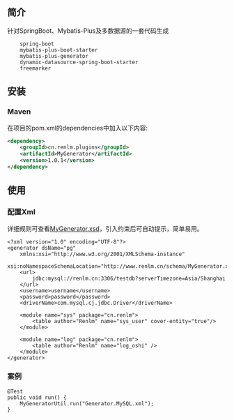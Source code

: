 ## 简介
针对SpringBoot、Mybatis-Plus及多数据源的一套代码生成
```
	spring-boot
	mybatis-plus-boot-starter
	mybatis-plus-generator
	dynamic-datasource-spring-boot-starter
	freemarker
```

## 安装
### Maven
在项目的pom.xml的dependencies中加入以下内容:

```xml
<dependency>
    <groupId>cn.renlm.plugins</groupId>
    <artifactId>MyGenerator</artifactId>
    <version>1.0.1</version>
</dependency>
```

## 使用
### 配置Xml
详细规则可查看[MyGenerator.xsd](http://www.renlm.cn/schema/MyGenerator.xsd)，引入约束后可自动提示，简单易用。

```
<?xml version="1.0" encoding="UTF-8"?>
<generator dsName="pg"
	xmlns:xsi="http://www.w3.org/2001/XMLSchema-instance"
	xsi:noNamespaceSchemaLocation="http://www.renlm.cn/schema/MyGenerator.xsd">
	<url>
		jdbc:mysql://renlm.cn:3306/testdb?serverTimezone=Asia/Shanghai
	</url>
	<username>username</username>
	<password>password</password>
	<driverName>com.mysql.cj.jdbc.Driver</driverName>

	<module name="sys" package="cn.renlm">
		<table author="Renlm" name="sys_user" cover-entity="true"/>
	</module>

	<module name="log" package="cn.renlm">
		<table author="Renlm" name="log_oshi" />
	</module>
</generator>
```

### 案例

```
@Test
public void run() {
	MyGeneratorUtil.run("Generator.MySQL.xml");
}
```